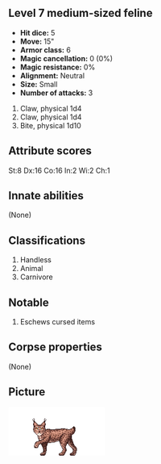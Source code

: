 ## Level 7 medium-sized feline
- **Hit dice:** 5
- **Move:** 15"
- **Armor class:** 6
- **Magic cancellation:** 0 (0%)
- **Magic resistance:** 0%
- **Alignment:** Neutral
- **Size:** Small
- **Number of attacks:** 3
1. Claw, physical 1d4
2. Claw, physical 1d4
3. Bite, physical 1d10
## Attribute scores
St:8 Dx:16 Co:16 In:2 Wi:2 Ch:1
## Innate abilities
(None)
## Classifications
1. Handless
2. Animal
3. Carnivore
## Notable
1. Eschews cursed items
## Corpse properties
(None)
## Picture
![Lynx](https://github.com/hyvanmielenpelit/GnollHackTileSet/blob/main/Monsters/lynx/lynx.png)
